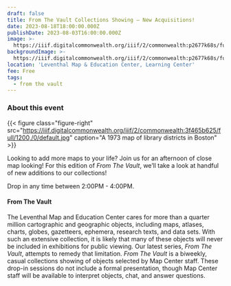 ```yaml
---
draft: false
title: From The Vault Collections Showing — New Acquisitions!
date: 2023-08-18T18:00:00.000Z
publishDate: 2023-08-03T16:00:00.000Z
image: >-
  https://iiif.digitalcommonwealth.org/iiif/2/commonwealth:p2677k68s/full/2000,/0/default.jpg
backgroundImage: >-
  https://iiif.digitalcommonwealth.org/iiif/2/commonwealth:p2677k68s/full/2000,/0/default.jpg
location: 'Leventhal Map & Education Center, Learning Center'
fee: Free
tags:
  - from the vault
---
```


### About this event

{{< figure class="figure-right" src="https://iiif.digitalcommonwealth.org/iiif/2/commonwealth:3f465b625/full/1200,/0/default.jpg" caption="A 1973 map of library districts in Boston" >}}

Looking to add more maps to your life? Join us for an afternoon of close map looking! For this edition of *From The Vault*, we’ll take a look at handful of new additions to our collections!

Drop in any time between 2:00PM - 4:00PM.

#### From The Vault

The Leventhal Map and Education Center cares for more than a quarter million cartographic and geographic objects, including maps, atlases, charts, globes, gazetteers, ephemera, research texts, and data sets. With such an extensive collection, it is likely that many of these objects will never be included in exhibitions for public viewing. Our latest series, *From The Vault*, attempts to remedy that limitation. *From The Vault* is a biweekly, casual collections showing of objects selected by Map Center staff. These drop-in sessions do not include a formal presentation, though Map Center staff will be available to interpret objects, chat, and answer questions.
